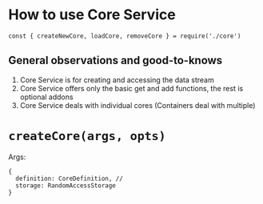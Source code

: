 # How to use Core Service

```
const { createNewCore, loadCore, removeCore } = require('./core')
```

## General observations and good-to-knows
1. Core Service is for creating and accessing the data stream
2. Core Service offers only the basic get and add functions, the rest is optional addons
3. Core Service deals with individual cores (Containers deal with multiple)

# `createCore(args, opts)`

Args:
```
{ 
  definition: CoreDefinition, // 
  storage: RandomAccessStorage
}
```